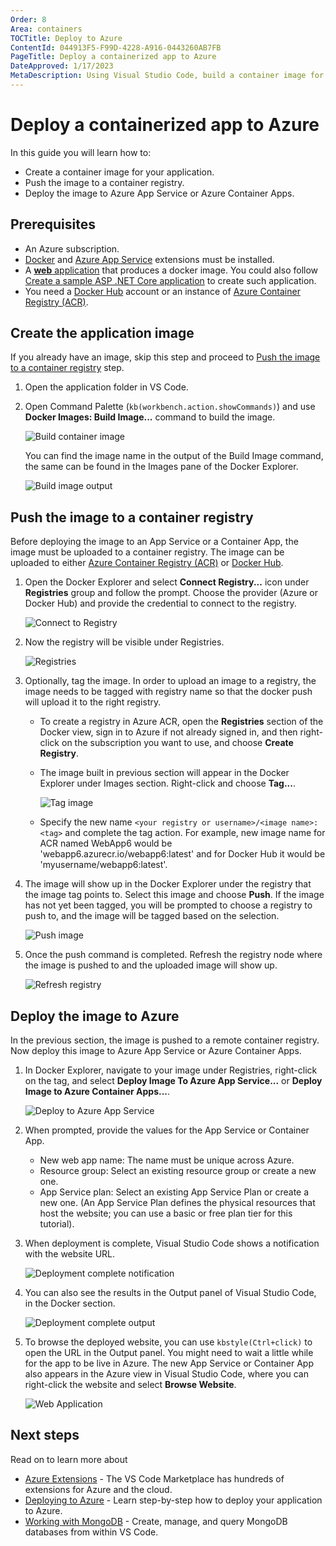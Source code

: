 ```yaml
---
Order: 8
Area: containers
TOCTitle: Deploy to Azure
ContentId: 044913F5-F99D-4228-A916-0443260AB7FB
PageTitle: Deploy a containerized app to Azure
DateApproved: 1/17/2023
MetaDescription: Using Visual Studio Code, build a container image for your application, push the image to a container registry, and deploy to Azure App Service or Azure Container Apps.
---
```

# Deploy a containerized app to Azure

In this guide you will learn how to:

- Create a container image for your application.
- Push the image to a container registry.
- Deploy the image to Azure App Service or Azure Container Apps.

## Prerequisites

- An Azure subscription.
- [Docker](https://marketplace.visualstudio.com/items?itemName=ms-azuretools.vscode-docker) and [Azure App Service](https://marketplace.visualstudio.com/items?itemName=ms-azuretools.vscode-azureappservice) extensions must be installed.
- A [**web** application](https://learn.microsoft.com/azure/app-service/tutorial-custom-container) that produces a docker image. You could also follow [Create a sample ASP .NET Core application](/docs/containers/quickstart-aspnet-core.md) to create such application.
- You need a [Docker Hub](https://hub.docker.com/) account or an instance of [Azure Container Registry (ACR)](https://learn.microsoft.com/azure/container-registry/container-registry-get-started-portal).

## Create the application image

If you already have an image, skip this step and proceed to [Push the image to a container registry](#push-the-image-to-a-container-registry) step.

1. Open the application folder in VS Code.

2. Open Command Palette (`kb(workbench.action.showCommands)`) and use **Docker Images: Build Image...** command to build the image.

    ![Build container image](images/app-service/command-build-image.png)

    You can find the image name in the output of the Build Image command, the same can be found in the Images pane of the Docker Explorer.

    ![Build image output](images/app-service/terminal-output-build-image.png)

## Push the image to a container registry

Before deploying the image to an App Service or a Container App, the image must be uploaded to a container registry. The image can be uploaded to either [Azure Container Registry (ACR)](https://learn.microsoft.com/azure/container-registry/container-registry-get-started-portal) or [Docker Hub](https://hub.docker.com/).

1. Open the Docker Explorer and select **Connect Registry...** icon under **Registries** group and follow the prompt. Choose the provider (Azure or Docker Hub) and provide the credential to connect to the registry.

    ![Connect to Registry](images/app-service/explorer-connect-registry.png)

2. Now the registry will be visible under Registries.

   ![Registries](images/app-service/explorer-registries.png)

3. Optionally, tag the image. In order to upload an image to a registry, the image needs to be tagged with registry name so that the docker push will upload it to the right registry.
    - To create a registry in Azure ACR, open the **Registries** section of the Docker view, sign in to Azure if not already signed in, and then right-click on the subscription you want to use, and choose **Create Registry**.
    - The image built in previous section will appear in the Docker Explorer under Images section. Right-click and choose **Tag...**.

        ![Tag image](images/app-service/explorer-tag-image.png)
    - Specify the new name `<your registry or username>/<image name>:<tag>` and complete the
    tag action. For example, new image name for ACR named WebApp6 would be 'webapp6.azurecr.io/webapp6:latest' and for Docker Hub it would be 'myusername/webapp6:latest'.

4. The image will show up in the Docker Explorer under the registry that the image tag points to. Select this image and choose **Push**. If the image has not yet been tagged, you will be prompted to choose a registry to push to, and the image will be tagged based on the selection.

    ![Push image](images/app-service/explorer-push-image.png)

5. Once the push command is completed. Refresh the registry node where the image is pushed to and the uploaded image will show up.

    ![Refresh registry](images/app-service/explorer-refresh-registry.png)

## Deploy the image to Azure

In the previous section, the image is pushed to a remote container registry. Now deploy this image to Azure App Service or Azure Container Apps.

1. In Docker Explorer, navigate to your image under Registries, right-click on the tag, and select **Deploy Image To Azure App Service...** or **Deploy Image to Azure Container Apps...**.

    ![Deploy to Azure App Service](images/app-service/explorer-deploy-to-app-service.png)

2. When prompted, provide the values for the App Service or Container App.
    - New web app name: The name must be unique across Azure.
    - Resource group: Select an existing resource group or create a new one.
    - App Service plan: Select an existing App Service Plan or create a new one. (An App Service Plan defines the physical resources that host the website; you can use a basic or free plan tier for this tutorial).

3. When deployment is complete, Visual Studio Code shows a notification with the website URL.

    ![Deployment complete notification](images/app-service/notification-appservice-deployment.png)

4. You can also see the results in the Output panel of Visual Studio Code, in the Docker section.

    ![Deployment complete output](images/app-service/output-appservice-deployment.png)

5. To browse the deployed website, you can use `kbstyle(Ctrl+click)` to open the URL in the Output panel. You might need to wait a little while for the app to be live in Azure. The new App Service or Container App also appears in the Azure view in Visual Studio Code, where you can right-click the website and select **Browse Website**.

    ![Web Application](images/app-service/webapp-homepage.png)

## Next steps

Read on to learn more about

- [Azure Extensions](/docs/azure/overview.md) - The VS Code Marketplace has hundreds of extensions for Azure and the cloud.
- [Deploying to Azure](/docs/azure/deployment.md) - Learn step-by-step how to deploy your application to Azure.
- [Working with MongoDB](/docs/azure/mongodb.md) - Create, manage, and query MongoDB databases from within VS Code.
